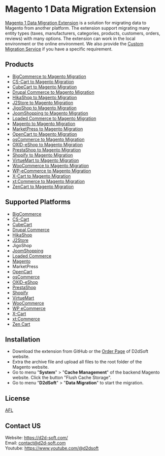 # Magento 1 Data Migration Extension
[Magento 1 Data Migration Extension](http://d2d-soft.com/15-magento-migration) is a solution for migrating data to Magento from another platform. The extension support migrating many entity types (taxes, manufacturers, categories, products, customers, orders, reviews) with many options. The extension can work in the local environment or the online environment. We also provide the [Custom Migration Service](http://d2d-soft.com/migration-services/296-data-migration-customization.html) if you have a specific requirement. 

## Products
- [BigCommerce to Magento Migration](https://d2d-soft.com/magento-migration/414-1672-bigcommerce-to-magento-migration-extension.html#/72-entities-1000)
- [CS-Cart to Magento Migration](https://d2d-soft.com/magento-migration/325-1392-cs-cart-to-magento-migration-extension.html)
- [CubeCart to Magento Migration](https://d2d-soft.com/magento-migration/34-92-cubecart-to-magento-migration-extension.html)
- [Drupal Commerce to Magento Migration](https://d2d-soft.com/magento-migration/360-drupal-commerce-to-magento-migration-service.html)
- [HikaShop to Magento Migration](https://d2d-soft.com/magento-migration/449-1842-hikashop-to-magento-migration-extension.html#/72-entities-1000)
- [J2Store to Magento Migration](https://d2d-soft.com/magento-migration/492-2037-j2store-to-magento-migration-extension.html#/72-entities-1000)
- [JigoShop to Magento Migration](https://d2d-soft.com/magento-migration/543-2272-jigoshop-to-magento-2-migration-extension.html#/72-entities-1000)
- [JoomShopping to Magento Migration](https://d2d-soft.com/magento-migration/594-2517-joomshopping-to-magento-migration-extension.html#/72-entities-1000)
- [Loaded Commerce to Magento Migration](https://d2d-soft.com/magento-migration/35-97-loaded-to-magento-migration-extension.html)
- [Magento to Magento Migration](https://d2d-soft.com/magento-migration/25-84-magento-to-magento-migration.html)
- [MarketPress to Magento Migration](https://d2d-soft.com/magento-migration/569-2397-marketpress-to-magento-migration-extension.html#/72-entities-1000)
- [OpenCart to Magento Migration](https://d2d-soft.com/magento-migration/37-102-opencart-to-magento-migration-extension.html)
- [osCommerce to Magento Migration](https://d2d-soft.com/magento-migration/38-107-oscommerce-to-magento-migration-extension.html)
- [OXID-eShop to Magento Migration](https://d2d-soft.com/magento-migration/39-112-oxid-eshop-to-magento-migration-extension.html)
- [PrestaShop to Magento Migration](https://d2d-soft.com/magento-migration/28-117-prestashop-to-magento-migration.html)
- [Shopify to Magento Migration](https://d2d-soft.com/magento-migration/379-1502-shopify-to-magento-migration-tool.html#/72-entities-1000)
- [VirtueMart to Magento Migration](https://d2d-soft.com/magento-migration/41-120-virtuemart-to-magento-migration-extension.html)
- [WooCommerce to Magento Migration](https://d2d-soft.com/magento-migration/29-125-woocommerce-to-magento-migration.html)
- [WP-eCommerce to Magento Migration](https://d2d-soft.com/magento-migration/42-128-wp-ecommerce-to-magento-migation-extension.html)
- [X-Cart to Magento Migration](https://d2d-soft.com/magento-migration/43-133-x-cart-to-magento-migation-extension.html)
- [xt:Commerce to Magento Migration](https://d2d-soft.com/magento-migration/44-138-xtcommerce-to-magento-migation-extension.html)
- [ZenCart to Magento Migration](https://d2d-soft.com/magento-migration/45-143-zencart-to-magento-migration-extension.html)

## Supported Platforms
- [BigCommerce](https://www.bigcommerce.com/)
- [CS-Cart](https://www.cs-cart.com/)
- [CubeCart](https://www.cubecart.com/)
- [Drupal Commerce](https://drupalcommerce.org/)
- [HikaShop](https://www.hikashop.com/)
- [J2Store](https://www.j2store.org/)
- JigoShop
- [JoomShopping](https://extensions.joomla.org/extension/joomshopping/)
- [Loaded Commerce](https://loadedcommerce.com/)
- [Magento](https://magento.com/)
- MarketPress
- [OpenCart](https://www.opencart.com/)
- [osCommerce](https://www.oscommerce.com/)
- [OXID-eShop](https://www.oxid-esales.com)
- [PrestaShop](https://www.prestashop.com)
- [Shopify](https://www.shopify.com/)
- [VirtueMart](https://virtuemart.net/)
- [WooCommerce](https://woocommerce.com/)
- [WP eCommerce](https://wpecommerce.org/)
- [X-Cart](https://www.x-cart.com/)
- [xt:Commerce](https://www.xt-commerce.com/)
- [Zen Cart](https://www.zen-cart.com/)

## Installation
- Download the extension from GitHub or the [Order Page](https://d2d-soft.com/order-history) of D2dSoft website.
- Extra the archive file and upload all files to the root folder of the Magento website.
- Go to menu "**System**" > "**Cache Management**" of the backend Magento website. Click the button "Flush Cache Storage".
- Go to menu "**D2dSoft**" > "**Data Migration**" to start the migration.

## License

[AFL](http://d2d-soft.com/license/AFL.txt)

## Contact US
Website: https://d2d-soft.com/ \
Email: contact@d2d-soft.com \
Youtube: https://www.youtube.com/@d2dsoft 